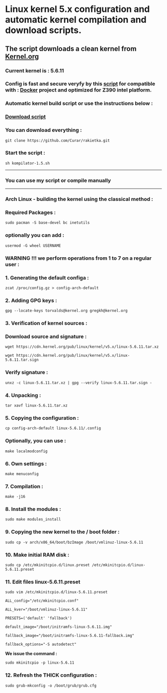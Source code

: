 
# Linux kernel 5.x configuration and automatic kernel compilation and download scripts.
## The script downloads a clean kernel from [Kernel.org](https://kernel.org)
### Current kernel is : 5.6.11
### Config is fast and secure veryfy by this [script](https://github.com/moby/moby/blob/master/contrib/check-config.sh) for compatible with : [Docker](https://docs.docker.com) project and optimized for Z390 intel platform.
### Automatic kernel build script or use the instructions below :
### [Download script](https://github.com/Curar/rakietka/releases/download/1.5/kompilator-1.5.sh)
### You can download everything :
`git clone https://github.com/Curar/rakietka.git`
### Start the script :
`sh kompilator-1.5.sh`
***
### You can use my script or compile manually
***
### Arch Linux - building the kernel using the classical method :
### Required Packages :
`sudo pacman -S base-devel bc inetutils`
### optionally you can add :
`usermod -G wheel USERNAME`
### WARNING !!! we perform operations from 1 to 7 on a regular user :
### 1. Generating the default configa :
 `zcat /proc/config.gz > config-arch-default`
### 2. Adding GPG keys :
 `gpg --locate-keys torvalds@kernel.org gregkh@kernel.org`
### 3. Verification of kernel sources :
### Download source and signature :
 `wget https://cdn.kernel.org/pub/linux/kernel/v5.x/linux-5.6.11.tar.xz`

 `wget https://cdn.kernel.org/pub/linux/kernel/v5.x/linux-5.6.11.tar.sign`
### Verify signature :
 `unxz -c linux-5.6.11.tar.xz | gpg --verify linux-5.6.11.tar.sign -`
### 4. Unpacking :
 `tar xavf linux-5.6.11.tar.xz`
### 5. Copying the configuration :
 `cp config-arch-default linux-5.6.11/.config`
### Optionally, you can use :
 `make localmodconfig`
### 6. Own settings :
 `make menuconfig`
### 7. Compilation :
 `make -j16`
### 8. Install the modules :
 `sudo make modules_install`
### 9. Copying the new kernel to the / boot folder :
 `sudo cp -v arch/x86_64/boot/bzImage /boot/vmlinuz-linux-5.6.11`
### 10. Make initial RAM disk :
 `sudo cp /etc/mkinitcpio.d/linux.preset /etc/mkinitcpio.d/linux-5.6.11.preset`
### 11. Edit files linux-5.6.11.preset
 `sudo vim /etc/mkinitcpio.d/linux-5.6.11.preset`

 ```
 ALL_config="/etc/mkinitcpio.conf"

 ALL_kver="/boot/vmlinuz-linux-5.6.11"

 PRESETS=('default' 'fallback')

 default_image="/boot/initramfs-linux-5.6.11.img"

 fallback_image="/boot/initramfs-linux-5.6.11-fallback.img"

 fallback_options="-S autodetect"
 ```

**We issue the command :**

 `sudo mkinitcpio -p linux-5.6.11`

### 12. Refresh the THICK configuration :
 `sudo grub-mkconfig -o /boot/grub/grub.cfg`

